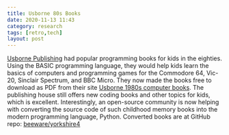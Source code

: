 ```yaml
---
title: Usborne 80s Books 
date: 2020-11-13 11:43
category: research 
tags: [retro,tech]
layout: post
---
```


<a  target="_blank" href="https://usborne.com/us/">Usborne Publishing</a> had popular programming books for kids in the eighties. Using the BASIC programming language, they would help kids learn the basics of computers and programming games for the Commodore 64, Vic-20, Sinclair Spectrum, and BBC Micro. They now made the books free to download as PDF from their site <a  target="_blank" href="https://usborne.com/gb/books/computer-and-coding-books">Usborne 1980s computer books</a>. The publishing house still offers new coding books and other topics for kids, which is excellent. Interestingly, an open-source community is now helping with converting the source code of such childhood memory books into the modern programming language, Python. Converted books are at GitHub repo: <a  target="_blank" href="https://github.com/beeware/yorkshire4">beeware/yorkshire4</a>
